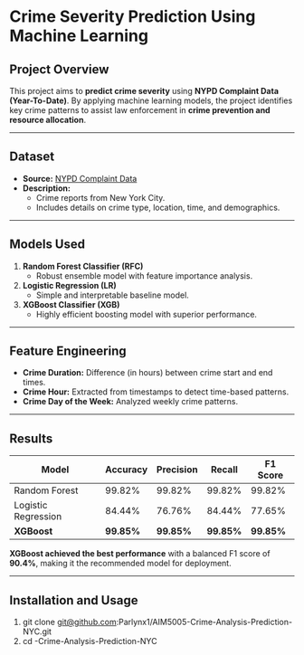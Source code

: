 # Crime Severity Prediction Using Machine Learning

## Project Overview
This project aims to **predict crime severity** using **NYPD Complaint Data (Year-To-Date)**. By applying machine learning models, the project identifies key crime patterns to assist law enforcement in **crime prevention and resource allocation**.

---

## Dataset
- **Source:**  [NYPD Complaint Data](https://data.cityofnewyork.us/Public-Safety/NYPD-Complaint-Data-Current-Year-To-Date-/5uac-w243/about_data)
- **Description:**  
  - Crime reports from New York City.  
  - Includes details on crime type, location, time, and demographics.  

---

## Models Used
1. **Random Forest Classifier (RFC)**  
   - Robust ensemble model with feature importance analysis.  
2. **Logistic Regression (LR)**  
   - Simple and interpretable baseline model.  
3. **XGBoost Classifier (XGB)**  
   - Highly efficient boosting model with superior performance.

---

## Feature Engineering
- **Crime Duration:** Difference (in hours) between crime start and end times.  
- **Crime Hour:** Extracted from timestamps to detect time-based patterns.  
- **Crime Day of the Week:** Analyzed weekly crime patterns.

---

## Results
| Model               | Accuracy  | Precision | Recall    | F1 Score  |
|---------------------|----------|-----------|-----------|-----------|
| Random Forest       | 99.82%    | 99.82%     | 99.82%     | 99.82%     |
| Logistic Regression | 84.44%    | 76.76%     | 84.44%     | 77.65%     |
| **XGBoost**         | **99.85%**| **99.85%** | **99.85%** | **99.85%** |

**XGBoost achieved the best performance** with a balanced F1 score of **90.4%**, making it the recommended model for deployment.

---

##  Installation and Usage
1.  git clone  git@github.com:Parlynx1/AIM5005-Crime-Analysis-Prediction-NYC.git
2.  cd -Crime-Analysis-Prediction-NYC
